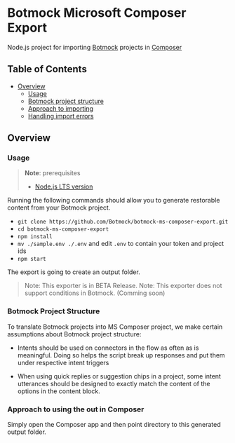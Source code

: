 # Botmock Microsoft Composer Export

Node.js project for importing [Botmock](https://botmock.com) projects in [Composer](https://docs.microsoft.com/en-us/composer/introduction)

## Table of Contents

* [Overview](#overview)
  * [Usage](#usage)
  * [Botmock project structure](#botmock-project-structure)
  * [Approach to importing](#approach-to-importing)
  * [Handling import errors](#handling-import-errors)

## Overview

### Usage

> **Note**: prerequisites
> - [Node.js LTS version](https://nodejs.org/en/)

Running the following commands should allow you to generate restorable content from your Botmock project.

- `git clone https://github.com/Botmock/botmock-ms-composer-export.git`
- `cd botmock-ms-composer-export`
- `npm install`
- `mv ./sample.env ./.env` and edit `.env` to contain your token and project ids
- `npm start`

The export is going to create an output folder.

> Note: This exporter is in BETA Release.
> Note: This exporter does not support conditions in Botmock. (Comming soon)

### Botmock Project Structure

To translate Botmock projects into MS Composer project, we make certain assumptions about Botmock project structure:

- Intents should be used on connectors in the flow as often as is meaningful. Doing so helps the script break
  up responses and put them under respective intent triggers

- When using quick replies or suggestion chips in a project, some intent utterances should be designed to exactly match the content of the options in the content block.

### Approach to using the out in Composer

Simply open the Composer app and then point directory to this generated output folder. 
